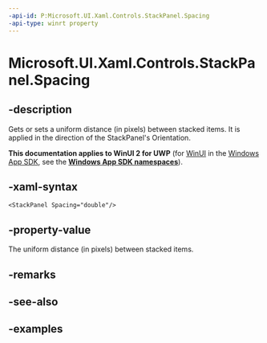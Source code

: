 ```yaml
---
-api-id: P:Microsoft.UI.Xaml.Controls.StackPanel.Spacing
-api-type: winrt property
---
```


<!-- Property syntax.
public double Spacing { get;  set; }
-->

# Microsoft.UI.Xaml.Controls.StackPanel.Spacing

## -description

Gets or sets a uniform distance (in pixels) between stacked items. It is applied in the direction of the StackPanel's Orientation.

**This documentation applies to WinUI 2 for UWP** (for [WinUI](/windows/apps/winui/winui3/) in the [Windows App SDK](/windows/apps/windows-app-sdk/), see the **[Windows App SDK namespaces](/windows/windows-app-sdk/api/winrt/)**).

## -xaml-syntax

```xaml
<StackPanel Spacing="double"/>
```

## -property-value

The uniform distance (in pixels) between stacked items.

## -remarks

## -see-also

## -examples

